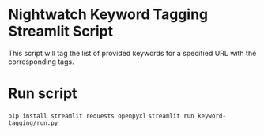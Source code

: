 # Nightwatch Keyword Tagging Streamlit Script
This script will tag the list of provided keywords for a specified URL with the corresponding tags.

# Run script
`pip install streamlit requests openpyxl`
`streamlit run keyword-tagging/run.py`
